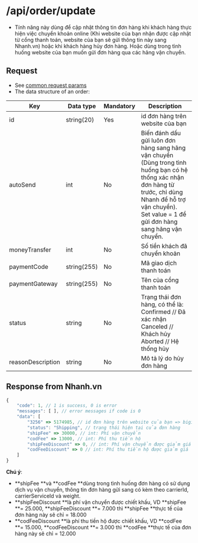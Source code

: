 # /api/order/update
- Tính năng này dùng để cập nhật thông tin đơn hàng khi khách hàng thực hiện việc chuyển khoản online (Khi website của bạn nhận được cập nhật từ cổng thanh toán, website của bạn sẽ gửi thông tin này sang Nhanh.vn) hoặc khi khách hàng hủy đơn hàng. Hoặc dùng trong tình huống website của bạn muốn gửi đơn hàng qua các hãng vận chuyển.

## Request
- See [common request params](/api.md#request)
- The data structure of an order: 

Key | Data type | Mandatory | Description
---- | ------|------|-----
id | string(20) | Yes | id đơn hàng trên website của bạn
autoSend | int | No | Biến đánh dấu gửi luôn đơn hàng sang hãng vận chuyển (Dùng trong tình huống bạn có hệ thống xác nhận đơn hàng từ trước, chỉ dùng Nhanh để hỗ trợ vận chuyển).<br>Set value = 1 để gửi đơn hàng sang hãng vận chuyển.
moneyTransfer | int | No | Số tiền khách đã chuyển khoản
paymentCode | string(255) | No | Mã giao dịch thanh toán
paymentGateway | string(255) | No | Tên của cổng thanh toán
status | string | No | Trạng thái đơn hàng, có thể là:<br>Confirmed // Đã xác nhận<br>Canceled // Khách hủy<br>Aborted // Hệ thống hủy
reasonDescription | string | No | Mô tả lý do hủy đơn hàng

## Response from Nhanh.vn
```js
{
	"code": 1, // 1 is success, 0 is error
	"messages": [ ], // error messages if code is 0
	"data": [
		"3256" => 5174985, // id đơn hàng trên website của bạn => bigint: order id of Nhanh.vn
		"status": "Shipping", // trạng thái hiện tại của đơn hàng
		"shipFee" => 30000, // int: Phí vận chuyển
		"codFee" => 13000, // int: Phí thu tiền hộ
		"shipFeeDiscount" => 0, // int: Phí vận chuyển được giảm giá
		"codFeeDiscount" => 0 // int: Phí thu tiền hộ được giảm giá
	]
}
```
**Chú ý**: 
- **shipFee **và **codFee **dùng trong tình huống đơn hàng có sử dụng dịch vụ vận chuyển, thông tin đơn hàng gửi sang có kèm theo carrierId, carrierServiceId và weight.
- **shipFeeDiscount **là phí vận chuyển được chiết khấu, VD **shipFee **= 25.000, **shipFeeDiscount **= 7.000 thì **shipFee **thực tế của đơn hàng này sẽ chỉ = 18.000
- **codFeeDiscount **là phí thu tiền hộ được chiết khấu, VD **codFee **= 15.000, **codFeeDiscount **= 3.000 thì **codFee **thực tế của đơn hàng này sẽ chỉ = 12.000




